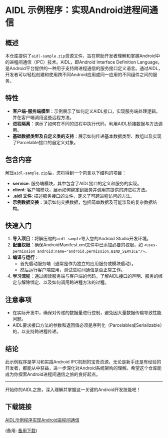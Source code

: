 # AIDL 示例程序：实现Android进程间通信

## 概述

本仓库提供了`aidl-sample.zip`资源文件，旨在帮助开发者理解和掌握Android中的进程间通信（IPC）技术。AIDL，即Android Interface Definition Language，是Android平台提供的一种用于支持跨进程通信的服务接口定义语言。通过AIDL，开发者可以轻松创建和使用跨不同Android应用或同一应用的不同组件之间的服务。

## 特性

- **客户端-服务端模型**：示例展示了如何定义AIDL接口，实现服务端处理逻辑，并在客户端调用这些远程方法。
- **进程隔离**：演示了如何在不同的进程中执行代码，利用AIDL桥接数据与方法调用。
- **基础数据类型及自定义类的支持**：展示如何传递基本数据类型、数组以及实现了Parcelable接口的自定义对象。

## 包含内容

解压`aidl-sample.zip`后，您将得到一个包含以下结构的项目：

- **service**: 服务端模块，其中包含了AIDL接口的定义和服务的实现。
- **client**: 客户端模块，展示如何绑定到服务并调用其提供的跨进程方法。
- **.aidl 文件**: 描述服务接口的文件，定义了可跨进程访问的方法。
- **示例数据交换**：演示如何交换数据，包括简单数据及可能涉及的复杂数据结构。

## 快速入门

1. **导入项目**：将解压缩的`aidl-sample`导入您的Android Studio开发环境。
2. **配置权限**：确保AndroidManifest.xml文件中已添加必要的权限，如 `<uses-permission android:name="android.permission.BIND_SERVICE"/>`。
3. **编译与运行**：
   - 首先启动服务端（通常是作为独立的应用服务或模块启动）。
   - 然后运行客户端应用，测试进程间通信是否正常工作。
4. **学习流程**：通过阅读服务端与客户端的代码，了解AIDL接口的声明、服务的绑定与解除绑定、以及如何调用跨进程方法的过程。

## 注意事项

- 在实际开发中，确保对传递的数据量进行控制，避免因大量数据传输导致性能问题。
- AIDL要求接口方法的参数和返回值必须是序列化（Parcelable或Serializable）的，以支持跨进程传递。

## 结论

此示例程序是学习和实践Android IPC机制的宝贵资源，无论是新手还是有经验的开发者，都能从中获益，进一步深化对Android系统架构的理解。希望这个仓库能成为你探索Android进程间通信之旅的良好起点。

---

开始你的AIDL之旅，深入理解并掌握这一关键的Android开发技能吧！

## 下载链接
[AIDL示例程序实现Android进程间通信](https://pan.quark.cn/s/df2199831887) 

(备用: [备用下载](https://pan.baidu.com/s/1eRWbrj2AtTxSZWCXZ5uxng?pwd=1234))
